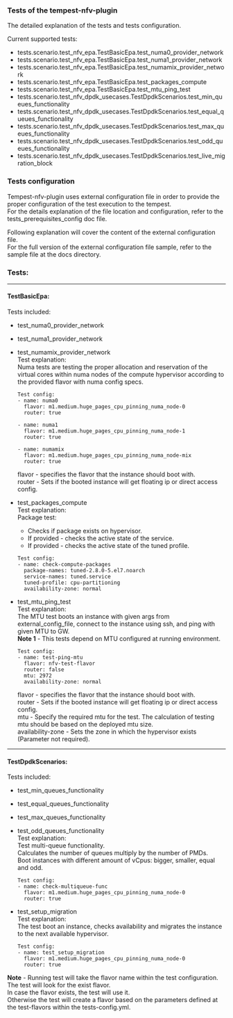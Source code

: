 ### Tests of the tempest-nfv-plugin

The detailed explanation of the tests and tests configuration.

Current supported tests:
- tests.scenario.test_nfv_epa.TestBasicEpa.test_numa0_provider_network
- tests.scenario.test_nfv_epa.TestBasicEpa.test_numa1_provider_network
- tests.scenario.test_nfv_epa.TestBasicEpa.test_numamix_provider_network
- tests.scenario.test_nfv_epa.TestBasicEpa.test_packages_compute
- tests.scenario.test_nfv_epa.TestBasicEpa.test_mtu_ping_test
- tests.scenario.test_nfv_dpdk_usecases.TestDpdkScenarios.test_min_queues_functionality
- tests.scenario.test_nfv_dpdk_usecases.TestDpdkScenarios.test_equal_queues_functionality
- tests.scenario.test_nfv_dpdk_usecases.TestDpdkScenarios.test_max_queues_functionality
- tests.scenario.test_nfv_dpdk_usecases.TestDpdkScenarios.test_odd_queues_functionality
- tests.scenario.test_nfv_dpdk_usecases.TestDpdkScenarios.test_live_migration_block

### Tests configuration
Tempest-nfv-plugin uses external configuration file in order to provide the proper configuration of the test execution to the tempest.  
For the details explanation of the file location and configuration, refer to the tests_prerequisites_config doc file.

Following explanation will cover the content of the external configuration file.  
For the full version of the external configuration file sample, refer to the sample file at the docs directory.

### Tests:
----------
#### TestBasicEpa:  
Tests included:
- test_numa0_provider_network
- test_numa1_provider_network
- test_numamix_provider_network  
  Test explanation:  
  Numa tests are testing the proper allocation and reservation of the virtual cores within numa nodes of the compute hypervisor according to the provided flavor with numa config specs.  

  ```
  Test config:
  - name: numa0
    flavor: m1.medium.huge_pages_cpu_pinning_numa_node-0
    router: true

  - name: numa1
    flavor: m1.medium.huge_pages_cpu_pinning_numa_node-1
    router: true

  - name: numamix
    flavor: m1.medium.huge_pages_cpu_pinning_numa_node-mix
    router: true
  ```

  flavor - specifies the flavor that the instance should boot with.  
  router - Sets if the booted instance will get floating ip or direct access config.

- test_packages_compute  
  Test explanation:  
  Package test:
    - Checks if package exists on hypervisor.
    - If provided - checks the active state of the service.
    - If provided - checks the active state of the tuned profile.

  ```
  Test config:
  - name: check-compute-packages
    package-names: tuned-2.8.0-5.el7.noarch
    service-names: tuned.service
    tuned-profile: cpu-partitioning
    availability-zone: normal
  ```

- test_mtu_ping_test  
  Test explanation:  
  The MTU test boots an instance with given args from external_config_file, connect to the instance using ssh, and ping with given MTU to GW.  
  **Note 1** - This tests depend on MTU configured at running environment.  

  ```
  Test config:  
  - name: test-ping-mtu
    flavor: nfv-test-flavor
    router: false
    mtu: 2972
    availability-zone: normal
  ```

  flavor - specifies the flavor that the instance should boot with.  
  router - Sets if the booted instance will get floating ip or direct access config.  
  mtu - Specify the required mtu for the test. The calculation of testing mtu should be based on the deployed mtu size.  
  availability-zone - Sets the zone in which the hypervisor exists (Parameter not required).

----------
#### TestDpdkScenarios:  
Tests included:
- test_min_queues_functionality
- test_equal_queues_functionality
- test_max_queues_functionality
- test_odd_queues_functionality  
  Test explanation:  
  Test multi-queue functionality.  
  Calculates the number of queues multiply by the number of PMDs.  
  Boot instances with different amount of vCpus: bigger, smaller, equal and odd.  

  ```
  Test config:  
  - name: check-multiqueue-func
    flavor: m1.medium.huge_pages_cpu_pinning_numa_node-0
    router: true
  ```

- test_setup_migration  
  Test explanation:  
  The test boot an instance, checks availability and migrates the instance to the next available hypervisor.  

  ```
  Test config:  
  - name: test_setup_migration
    flavor: m1.medium.huge_pages_cpu_pinning_numa_node-0
    router: true
  ```

**Note** - Running test will take the flavor name within the test configuration.  
The test will look for the exist flavor.  
In case the flavor exists, the test will use it.  
Otherwise the test will create a flavor based on the parameters defined at the test-flavors within the tests-config.yml.
